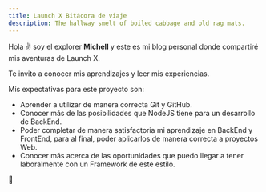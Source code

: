 ```yaml
---
title: Launch X Bitácora de viaje
description: The hallway smelt of boiled cabbage and old rag mats.
---
```


Hola ✌️  soy el explorer **Michell** y este es mi blog personal donde compartiré mis aventuras de Launch X.

Te invito a conocer mis aprendizajes y leer mis experiencias.

Mis expectativas para este proyecto son:

- Aprender a utilizar de manera correcta Git y GitHub.
- Conocer más de las posibilidades que NodeJS tiene para un desarrollo de BackEnd.
- Poder completar de manera satisfactoria mi aprendizaje en BackEnd y FrontEnd, para al final, poder aplicarlos de manera correcta a proyectos Web.
- Conocer más acerca de las oportunidades que puedo llegar a tener laboralmente con un Framework de este estilo.

🚀
